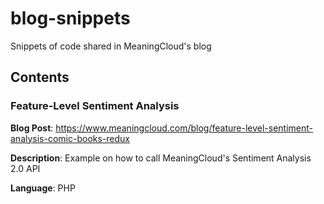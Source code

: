 # blog-snippets
Snippets of code shared in MeaningCloud's blog

## Contents

### Feature-Level Sentiment Analysis

  **Blog Post**: https://www.meaningcloud.com/blog/feature-level-sentiment-analysis-comic-books-redux

  **Description**: Example on how to call MeaningCloud's Sentiment Analysis 2.0 API

  **Language**: PHP 


